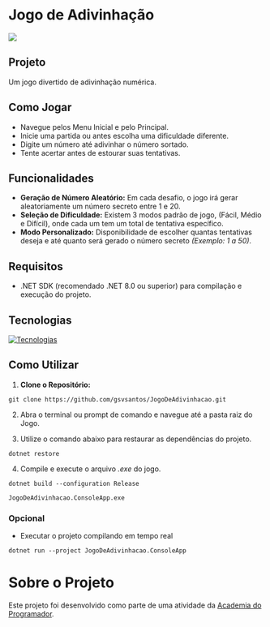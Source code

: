 # Jogo de Adivinhação

![](https://i.imgur.com/w4BNirK.gif)

## Projeto
Um jogo divertido de adivinhação numérica.

## Como Jogar
- Navegue pelos Menu Inicial e pelo Principal.
- Inicie uma partida ou antes escolha uma dificuldade diferente.
- Digite um número até adivinhar o número sortado.
- Tente acertar antes de estourar suas tentativas.

## Funcionalidades
- **Geração de Número Aleatório:** Em cada desafio, o jogo irá gerar aleatoriamente um número secreto entre 1 e 20.
- **Seleção de Dificuldade:** Existem 3 modos padrão de jogo, (Fácil, Médio e Difícil), onde cada um tem um total de tentativa específico.
- **Modo Personalizado:** Disponibilidade de escolher quantas tentativas deseja e até quanto será gerado o número secreto *(Exemplo: 1 a 50)*.

## Requisitos
- .NET SDK (recomendado .NET 8.0 ou superior) para compilação e execução do projeto.
  
## Tecnologias
[![Tecnologias](https://skillicons.dev/icons?i=git,github,visualstudio,cs,dotnet)](https://skillicons.dev)

## Como Utilizar
1. **Clone o Repositório:**
```
git clone https://github.com/gsvsantos/JogoDeAdivinhacao.git
```

2. Abra o terminal ou prompt de comando e navegue até a pasta raiz do Jogo.

3. Utilize o comando abaixo para restaurar as dependências do projeto.
```
dotnet restore
```

4. Compile e execute o arquivo *.exe* do jogo.
```
dotnet build --configuration Release
```
```
JogoDeAdivinhacao.ConsoleApp.exe
```

### Opcional
- Executar o projeto compilando em tempo real
```
dotnet run --project JogoDeAdivinhacao.ConsoleApp
```

# Sobre o Projeto

Este projeto foi desenvolvido como parte de uma atividade da [Academia do Programador](https://www.instagram.com/academiadoprogramador/).
